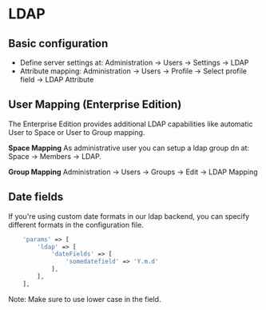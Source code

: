 LDAP
=======

Basic configuration
-------------------

- Define server settings at: Administration -> Users -> Settings -> LDAP 
- Attribute mapping: Administration -> Users -> Profile -> Select profile field -> LDAP Attribute


User Mapping (Enterprise Edition)
---------------------------------

The Enterprise Edition provides additional LDAP capabilities like automatic User to Space or User to Group mapping.

**Space Mapping**
As administrative user you can setup a ldap group dn at: Space -> Members -> LDAP.

**Group Mapping**
Administration -> Users -> Groups -> Edit -> LDAP Mapping


Date fields
-----------

If you're using custom date formats in our ldap backend, you can specify different formats
in the configuration file.

```php
    'params' => [
        'ldap' => [
            'dateFields' => [
                'somedatefield' => 'Y.m.d'
            ],
        ],
    ],
```

Note: Make sure to use lower case in the field.
